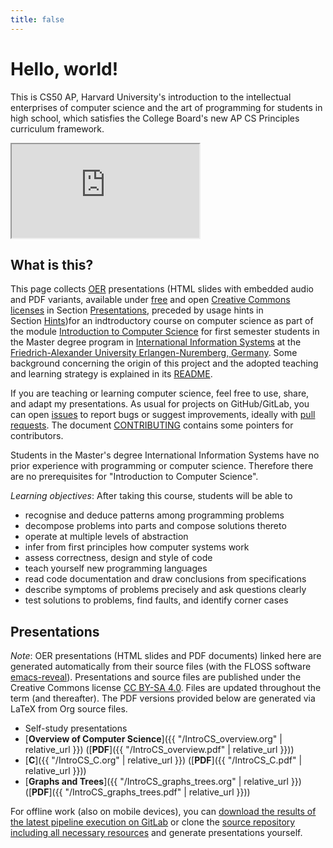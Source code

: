 ```yaml
---
title: false
---
```


# Hello, world!

This is CS50 AP, Harvard University's introduction to the intellectual enterprises of computer science and the art of programming for students in high school, which satisfies the College Board's new AP CS Principles curriculum framework.

<iframe src="https://www.youtube.com/embed/tZxLMIk_SaY?playlist=GAB6Gm7pTTA"></iframe>


## What is this?

This page collects [OER](https://en.wikipedia.org/wiki/Open_educational_resources) 
presentations (HTML slides with embedded audio and PDF variants, available under
[free](https://en.wikipedia.org/wiki/Free_license) and open
[Creative Commons licenses](https://creativecommons.org/use-remix/cc-licenses/)
in Section [Presentations](#presentations), preceded by usage hints in
Section [Hints](#hints))for an indtroductory course on computer science as part of the module
[Introduction to Computer Science](https://www.is.rw.fau.de/lehre/veranstaltungen/intro-to-cs/)
for first semester students in the Master degree program in
[International Information Systems](http://iis.fau.de/)
at the [Friedrich-Alexander University Erlangen-Nuremberg, Germany](https://www.fau.de/).
Some background concerning the origin of this project and the adopted
teaching and learning strategy is explained in its [README](https://github.com/EinGartenzwerg/EinGartenzwerg.github.io/blob/master/README.md).

If you are teaching or learning computer science, feel free to
use, share, and adapt my presentations.  As usual for projects on GitHub/GitLab,
you can open [issues](https://help.github.com/en/enterprise/2.15/user/articles/creating-an-issue)
to report bugs or suggest improvements, ideally
with [pull requests](https://help.github.com/en/github/collaborating-with-issues-and-pull-requests/merging-a-pull-request).
The document [CONTRIBUTING](https://github.com/EinGartenzwerg/EinGartenzwerg.github.io/blob/master/CONTRIBUTING.org)
contains some pointers for contributors.

Students in the Master's degree International Information Systems have no prior experience with programming or computer science. Therefore there are no prerequisites for "Introduction to Computer Science".

*Learning objectives*: After taking this course, students will be able to
- recognise and deduce patterns among programming problems
- decompose problems into parts and compose solutions thereto
- operate at multiple levels of abstraction
- infer from first principles how computer systems work
- assess correctness, design and style of code
- teach yourself new programming languages
- read code documentation and draw conclusions from specifications
- describe symptoms of problems precisely and ask questions clearly
- test solutions to problems, find faults, and identify corner cases

## Presentations
*Note*: OER presentations (HTML slides and PDF documents) linked
here are generated automatically from
their source files (with the FLOSS software
[emacs-reveal](https://gitlab.com/oer/emacs-reveal)).
Presentations and source files are published under the Creative
Commons license
[CC BY-SA 4.0](https://creativecommons.org/licenses/by-sa/4.0/).
Files are updated throughout the term (and thereafter).
The PDF versions provided below are generated via LaTeX from Org
source files.

- Self-study presentations
 - [**Overview of Computer Science**]({{ "/IntroCS_overview.org" | relative_url }}) ([**PDF**]({{ "/IntroCS_overview.pdf" | relative_url }}))
 - [**C**]({{ "/IntroCS_C.org" | relative_url }}) ([**PDF**]({{ "/IntroCS_C.pdf" | relative_url }}))
 - [**Graphs and Trees**]({{ "/IntroCS_graphs_trees.org" | relative_url }}) ([**PDF**]({{ "/IntroCS_graphs_trees.pdf" | relative_url }}))

For offline work (also on mobile devices), you can
[download the results of the latest pipeline execution on GitLab](https://gitlab.com/EinGartenzwerg/EinGartenzwerg-github-io/pipelines)
or clone the [source repository including all necessary resources](https://gitlab.com/EinGartenzwerg/EinGartenzwerg-github-io)
and generate presentations yourself.